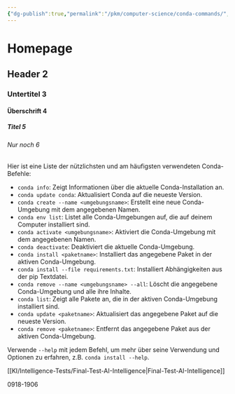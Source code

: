 ```yaml
---
{"dg-publish":true,"permalink":"/pkm/computer-science/conda-commands/","tags":["gardenEntry"]}
---
```



# Homepage

## Header 2

### Untertitel 3

#### Überschrift 4

##### Titel 5

###### Nur noch 6

Hier ist eine Liste der nützlichsten und am häufigsten verwendeten Conda-Befehle:

- `conda info`: Zeigt Informationen über die aktuelle Conda-Installation an.
- `conda update conda`: Aktualisiert Conda auf die neueste Version.
- `conda create --name <umgebungsname>`: Erstellt eine neue Conda-Umgebung mit dem angegebenen Namen.
- `conda env list`: Listet alle Conda-Umgebungen auf, die auf deinem Computer installiert sind.
- `conda activate <umgebungsname>`: Aktiviert die Conda-Umgebung mit dem angegebenen Namen.
- `conda deactivate`: Deaktiviert die aktuelle Conda-Umgebung.
- `conda install <paketname>`: Installiert das angegebene Paket in der aktiven Conda-Umgebung.
- `conda install --file requirements.txt`: Installiert Abhängigkeiten aus der pip Textdatei.
- `conda remove --name <umgebungsname> --all`: Löscht die angegebene Conda-Umgebung und alle ihre Inhalte.
- `conda list`: Zeigt alle Pakete an, die in der aktiven Conda-Umgebung installiert sind.
- `conda update <paketname>`: Aktualisiert das angegebene Paket auf die neueste Version.
- `conda remove <paketname>`: Entfernt das angegebene Paket aus der aktiven Conda-Umgebung.

Verwende `--help` mit jedem Befehl, um mehr über seine Verwendung und Optionen zu erfahren, z.B. `conda install --help`.

[[KI/Intelligence-Tests/Final-Test-AI-Intelligence\|Final-Test-AI-Intelligence]]

0918-1906
